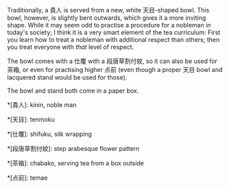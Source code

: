 Traditionally, a 貴人 is served from a new, white 天目-shaped bowl. This bowl, however, is slightly bent outwards, which gives it a more inviting shape. While it may seem odd to practise a procedure for a nobleman in today's society; I think it is a very smart element of the tea curriculum: First you learn how to treat a nobleman with additional respect than others; then you treat everyone with *that* level of respect.

The bowl comes with a 仕覆 with a 段唐草割付紋, so it can also be used for 茶箱, or even for practising higher 点前 (even though a proper 天目 bowl and lacquered stand would be used for those).

The bowl and stand both come in a paper box.

*[貴人]: kinin, noble man

*[天目]: tenmoku

*[仕覆]: shifuku, silk wrapping

*[段唐草割付紋]: step arabesque flower pattern

*[茶箱]: chabako, serving tea from a box outside

*[点前]: temae
